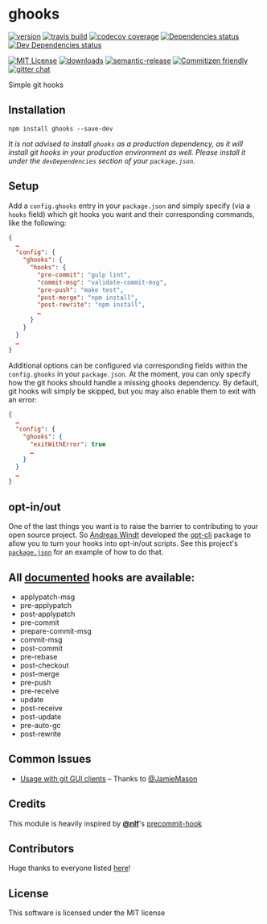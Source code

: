 # ghooks

[![version](https://img.shields.io/npm/v/ghooks.svg?style=flat-square)](http://npm.im/ghooks)
[![travis build](https://img.shields.io/travis/gtramontina/ghooks.svg?style=flat-square)](https://travis-ci.org/gtramontina/ghooks)
[![codecov coverage](https://img.shields.io/codecov/c/github/gtramontina/ghooks.svg?style=flat-square)](https://codecov.io/github/gtramontina/ghooks)
[![Dependencies status](https://img.shields.io/david/gtramontina/ghooks.svg?style=flat-square)](https://david-dm.org/gtramontina/ghooks#info=dependencies)
[![Dev Dependencies status](https://img.shields.io/david/dev/gtramontina/ghooks.svg?style=flat-square)](https://david-dm.org/gtramontina/ghooks#info=devDependencies)

[![MIT License](https://img.shields.io/npm/l/ghooks.svg?style=flat-square)](http://opensource.org/licenses/MIT)
[![downloads](https://img.shields.io/npm/dm/ghooks.svg?style=flat-square)](http://npm-stat.com/charts.html?package=ghooks&from=2014-04-01)
[![semantic-release](https://img.shields.io/badge/%20%20%F0%9F%93%A6%F0%9F%9A%80-semantic--release-e10079.svg?style=flat-square)](https://github.com/semantic-release/semantic-release)
[![Commitizen friendly](https://img.shields.io/badge/commitizen-friendly-brightgreen.svg?style=flat-square)](http://commitizen.github.io/cz-cli/)
[![gitter chat](https://img.shields.io/gitter/room/gtramontina/ghooks.svg?style=flat-square)](https://gitter.im/gtramontina/ghooks)

Simple git hooks

## Installation

```
npm install ghooks --save-dev
```

_It is not advised to install `ghooks` as a production dependency, as it will install git hooks in your production environment as well. Please install it under the `devDependencies` section of your `package.json`._

## Setup

Add a `config.ghooks` entry in your `package.json` and simply specify (via a `hooks` field) which git hooks you want and their corresponding commands, like the following:

```JSON
{
  …
  "config": {
    "ghooks": {
      "hooks": {
        "pre-commit": "gulp lint",
        "commit-msg": "validate-commit-msg",
        "pre-push": "make test",
        "post-merge": "npm install",
        "post-rewrite": "npm install",
        …
      }
    }
  }
  …
}
```

Additional options can be configured via corresponding fields within the `config.ghooks` in your `package.json`. At the moment, you can only specify how the git hooks should handle a missing ghooks dependency. By default, git hooks will simply be skipped, but you may also enable them to exit with an error:

```JSON
{
  …
  "config": {
    "ghooks": {
      "exitWithError": true
      …
    }
  }
  …
}
```

## opt-in/out

One of the last things you want is to raise the barrier to contributing to your open source project. So [Andreas Windt](https://github.com/ta2edchimp) developed the [opt-cli](https://npmjs.com/package/opt-cli) package to allow you to turn your hooks into opt-in/out scripts. See this project's [`package.json`](package.json) for an example of how to do that.

## All [documented](http://git-scm.com/docs/githooks) hooks are available:

* applypatch-msg
* pre-applypatch
* post-applypatch
* pre-commit
* prepare-commit-msg
* commit-msg
* post-commit
* pre-rebase
* post-checkout
* post-merge
* pre-push
* pre-receive
* update
* post-receive
* post-update
* pre-auto-gc
* post-rewrite

## Common Issues

* [Usage with git GUI clients](https://github.com/gtramontina/ghooks/issues/18) – Thanks to [@JamieMason](https://github.com/JamieMason)

## Credits
This module is heavily inspired by [__@nlf__](https://github.com/nlf)'s [precommit-hook](https://www.npmjs.org/package/precommit-hook)

## Contributors

Huge thanks to everyone listed [here](https://github.com/gtramontina/ghooks/graphs/contributors)!

## License

This software is licensed under the MIT license
